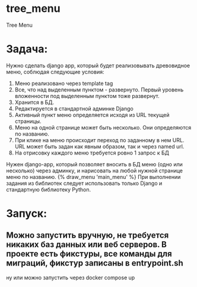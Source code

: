 # tree_menu
Tree Menu

# Задача:
Нужно сделать django app, который будет реализовывать древовидное меню, соблюдая следующие условия:
1) Меню реализовано через template tag 
2) Все, что над выделенным пунктом - развернуто. Первый уровень вложенности под выделенным пунктом тоже развернут.
3) Хранится в БД. 
4) Редактируется в стандартной админке Django 
5) Активный пункт меню определяется исходя из URL текущей страницы.
6) Меню на одной странице может быть несколько. Они определяются по названию. 
7) При клике на меню происходит переход по заданному в нем URL. URL может быть задан как явным образом, так и через named url. 
8) На отрисовку каждого меню требуется ровно 1 запрос к БД 

Нужен django-app, который позволяет вносить в БД меню (одно или несколько) через админку, и нарисовать на любой нужной странице меню по названию.
{% draw_menu 'main_menu' %}
При выполнении задания из библиотек следует использовать только Django и стандартную библиотеку Python.

# Запуск:
Можно запустить вручную, не требуется никаких баз данных или веб серверов.
В проекте есть фикстуры, все команды для миграций, фикстур записаны в entrypoint.sh
---
ну или можно запустить через docker compose up